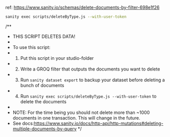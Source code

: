 ref: https://www.sanity.io/schemas/delete-documents-by-filter-698e1f26

```bash
sanity exec scripts/deleteByType.js --with-user-token
```

/**
 * THIS SCRIPT DELETES DATA!
 *
 * To use this script:
 * 1. Put this script in your studio-folder
 * 2. Write a GROQ filter that outputs the documents you want to delete
 * 3. Run `sanity dataset export` to backup your dataset before deleting a bunch of documents
 * 4. Run `sanity exec scripts/deleteByType.js --with-user-token` to delete the documents
 *
 * NOTE: For the time being you should not delete more than ~1000 documents in one transaction. This will change in the future.
 * See docs:https://www.sanity.io/docs/http-api/http-mutations#deleting-multiple-documents-by-query
 */